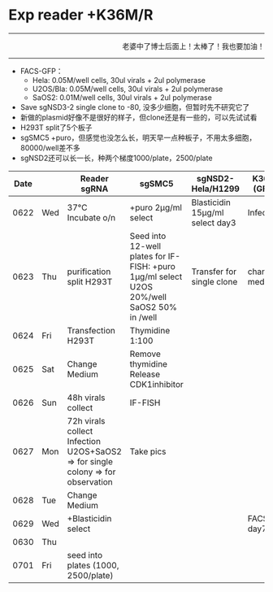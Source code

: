# Exp reader +K36M/R

------------------------

<p align='right'>老婆中了博士后面上！太棒了！我也要加油！</p>

--------------

+ FACS-GFP：
  + Hela: 0.05M/well cells, 30ul virals + 2ul polymerase
  + U2OS/Bla: 0.05M/well cells, 30ul virals + 2ul polymerase
  + SaOS2: 0.01M/well cells, 30ul virals + 2ul polymerase
+ Save sgNSD3-2 single clone to -80, 没多少细胞，但暂时先不研究它了
+ 新做的plasmid好像不是很好的样子，但clone还是有一些的，可以先试试看
+ H293T split了5个板子
+ sgSMC5 +puro，但感觉也没怎么长，明天早一点种板子，不用太多细胞，80000/well差不多
+ sgNSD2还可以长一长，种两个梯度1000/plate，2500/plate

| Date |      | Reader sgRNA                                                 | sgSMC5                                                       | sgNSD2-Hela/H1299               | K36M (GFP)    |
| ---- | ---- | ------------------------------------------------------------ | ------------------------------------------------------------ | ------------------------------- | ------------- |
| 0622 | Wed  | 37°C Incubate o/n                                            | +puro 2μg/ml select                                          | Blasticidin 15μg/ml select day3 | Infection     |
| 0623 | Thu  | purification split H293T                                     | Seed into 12-well plates for IF-FISH:   +puro 1μg/ml select U2OS 20%/well SaOS2 50% in /well | Transfer for single clone       | change medium |
| 0624 | Fri  | Transfection H293T                                           | Thymidine 1:100                                              |                                 |               |
| 0625 | Sat  | Change Medium                                                | Remove thymidine Release  CDK1inhibitor                      |                                 |               |
| 0626 | Sun  | 48h virals collect                                           | IF-FISH                                                      |                                 |               |
| 0627 | Mon  | 72h virals collect Infection U2OS+SaOS2  => for single colony  => for observation | Take pics                                                    |                                 |               |
| 0628 | Tue  | Change Medium                                                |                                                              |                                 |               |
| 0629 | Wed  | +Blasticidin select                                          |                                                              |                                 | FACS day7     |
| 0630 | Thu  |                                                              |                                                              |                                 |               |
| 0701 | Fri  | seed into plates (1000, 2500/plate)                          |                                                              |                                 |               |